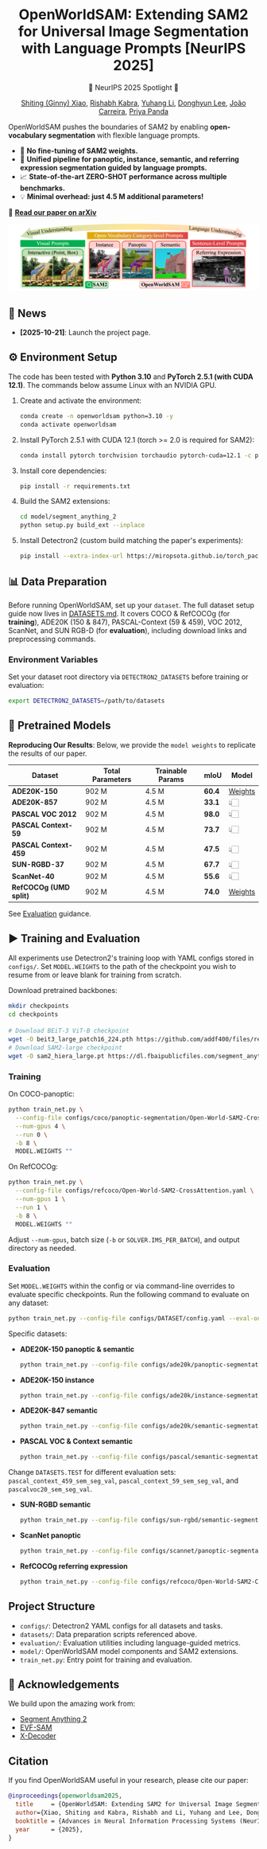 <div align="center">

# OpenWorldSAM: Extending SAM2 for Universal Image Segmentation with Language Prompts [NeurIPS 2025]

🎉 NeurIPS 2025 Spotlight 🎉 

[Shiting (Ginny) Xiao](https://scholar.google.com/citations?user=_KHyWmAAAAAJ&hl=en), [Rishabh Kabra](https://scholar.google.com/citations?user=NVD-BU4AAAAJ&hl=en), [Yuhang Li](https://scholar.google.com/citations?user=3UzXL-AAAAAJ&hl=zh-CN), [Donghyun Lee](https://scholar.google.com/citations?user=3-6c0TkAAAAJ&hl=zh-CN), [João Carreira](https://scholar.google.com/citations?user=IUZ-7_cAAAAJ&hl=en), [Priya Panda](https://scholar.google.com/citations?user=qA5WsYUAAAAJ&hl=en)

</div>

OpenWorldSAM pushes the boundaries of SAM2 by enabling **open-vocabulary segmentation** with flexible language prompts.
- 🚀 **No fine-tuning of SAM2 weights.**
- 🔧 **Unified pipeline for panoptic, instance, semantic, and referring expression segmentation guided by language prompts.**
- 📈 **State-of-the-art ZERO-SHOT performance across multiple benchmarks.**
- 💡 **Minimal overhead: just 4.5 M additional parameters!**

📄 **[Read our paper on arXiv](https://arxiv.org/abs/2507.05427)**

![](./assets/intro-owsam.png)

## 📢 News

- **[2025-10-21]**: Launch the project page.

## ⚙️ Environment Setup

The code has been tested with **Python 3.10** and **PyTorch 2.5.1 (with CUDA 12.1)**. The commands below assume Linux with an NVIDIA GPU.

1. Create and activate the environment:
   ```bash
   conda create -n openworldsam python=3.10 -y
   conda activate openworldsam
   ```

2. Install PyTorch 2.5.1 with CUDA 12.1 (torch >= 2.0 is required for SAM2):
   ```bash
   conda install pytorch torchvision torchaudio pytorch-cuda=12.1 -c pytorch -c nvidia
   ```

3. Install core dependencies:
   ```bash
   pip install -r requirements.txt
   ```

4. Build the SAM2 extensions:
   ```bash
   cd model/segment_anything_2
   python setup.py build_ext --inplace
   ```
   
5. Install Detectron2 (custom build matching the paper's experiments):
   ```bash
   pip install --extra-index-url https://miropsota.github.io/torch_packages_builder detectron2==0.6+2a420edpt2.5.0cu121
   ```

## 📊 Data Preparation

Before running OpenWorldSAM, set up your `dataset`. The full dataset setup guide now lives in [DATASETS.md](./DATASETS.md). It covers COCO & RefCOCOg (for **training**), ADE20K (150 & 847), PASCAL-Context (59 & 459), VOC 2012, ScanNet, and SUN RGB-D (for **evaluation**), including download links and preprocessing commands. 

### Environment Variables

Set your dataset root directory via `DETECTRON2_DATASETS` before training or evaluation:

```bash
export DETECTRON2_DATASETS=/path/to/datasets
```

## 🚀 Pretrained Models

**Reproducing Our Results**: Below, we provide the `model weights` to replicate the results of our paper.

| Dataset               | Total Parameters | Trainable Params | mIoU     | Model                                                        |
| --------------------- | ---------------- | ---------------- | -------- | ------------------------------------------------------------ |
| **ADE20K-150**        | 902 M          | 4.5 M            | **60.4** | [Weights](https://drive.google.com/file/d/1z2HEGAFqDZa7vuoqAl0FS6YiJsEOD-Ds/view?usp=sharing) |
| **ADE20K-857**        | 902 M       | 4.5 M            | **33.1** | 👆🏻 |
| **PASCAL VOC 2012**   | 902 M       | 4.5 M            | **98.0** | 👆🏻 |
| **PASCAL Context-59** | 902 M       | 4.5 M            | **73.7** | 👆🏻 |
| **PASCAL Context-459** | 902 M       | 4.5 M            | **47.5** | 👆🏻 |
| **SUN-RGBD-37** | 902 M | 4.5 M | **67.7** | 👆🏻 |
| **ScanNet-40** | 902 M | 4.5 M | **55.6** | 👆🏻 |
| **RefCOCOg (UMD split)** | 902 M | 4.5 M | **74.0** | [Weights](https://drive.google.com/file/d/1yK6Yf5O5bAkCkuttwN4eZAu5RF_rAQ0z/view?usp=sharing) |

See [Evaluation](#evaluation) guidance.

## ▶️ Training and Evaluation

All experiments use Detectron2's training loop with YAML configs stored in `configs/`. Set `MODEL.WEIGHTS` to the path of the checkpoint you wish to resume from or leave blank for training from scratch.

Download pretrained backbones:

```bash
mkdir checkpoints
cd checkpoints

# Download BEiT-3 ViT-B checkpoint
wget -O beit3_large_patch16_224.pth https://github.com/addf400/files/releases/download/beit3/beit3_large_patch16_224.pth
# Download SAM2-large checkpoint
wget -O sam2_hiera_large.pt https://dl.fbaipublicfiles.com/segment_anything_2/072824/sam2_hiera_large.pt
```

### Training

On COCO-panoptic:

```bash
python train_net.py \
  --config-file configs/coco/panoptic-segmentation/Open-World-SAM2-CrossAttention.yaml \
  --num-gpus 4 \
  --run 0 \
  -b 8 \
  MODEL.WEIGHTS ""
```

On RefCOCOg:

```bash
python train_net.py \
  --config-file configs/refcoco/Open-World-SAM2-CrossAttention.yaml \
  --num-gpus 1 \
  --run 1 \
  -b 8 \
  MODEL.WEIGHTS ""
```

Adjust `--num-gpus`, batch size (`-b` or `SOLVER.IMS_PER_BATCH`), and output directory as needed.

### Evaluation

Set `MODEL.WEIGHTS` within the config or via command-line overrides to evaluate specific checkpoints. Run the following command to evaluate on any dataset:

```bash
python train_net.py --config-file configs/DATASET/config.yaml --eval-only MODEL.WEIGHTS path/to/weights
```

Specific datasets:

- **ADE20K-150 panoptic & semantic**
  
  ```bash
  python train_net.py --config-file configs/ade20k/panoptic-segmentation/Open-World-SAM2-CrossAttention.yaml --eval-only
  ```
- **ADE20K-150 instance**
  ```bash
  python train_net.py --config-file configs/ade20k/instance-segmentation/Open-World-SAM2-CrossAttention.yaml --eval-only
  ```
- **ADE20K-847 semantic**
  
  ```bash
  python train_net.py --config-file configs/ade20k/semantic-segmentation/Open-World-SAM2-CrossAttention.yaml --eval-only
  ```

- **PASCAL VOC & Context semantic**

  ```bash
  python train_net.py --config-file configs/pascal/semantic-segmentation/Open-World-SAM2-CrossAttention.yaml --eval-only
  ```
Change `DATASETS.TEST` for different evaluation sets: `pascal_context_459_sem_seg_val`, `pascal_context_59_sem_seg_val`, and `pascalvoc20_sem_seg_val`.

- **SUN-RGBD semantic**

  ```bash
  python train_net.py --config-file configs/sun-rgbd/semantic-segmentation/Open-World-SAM2-CrossAttention.yaml --eval-only
  ```

- **ScanNet panoptic**
  
  ```bash
  python train_net.py --config-file configs/scannet/panoptic-segmentation/Open-World-SAM2-CrossAttention.yaml --eval-only
  ```

- **RefCOCOg referring expression**

  ```bash
  python train_net.py --config-file configs/refcoco/Open-World-SAM2-CrossAttention.yaml --eval-only
  ```


## Project Structure

- `configs/`: Detectron2 YAML configs for all datasets and tasks.
- `datasets/`: Data preparation scripts referenced above.
- `evaluation/`: Evaluation utilities including language-guided metrics.
- `model/`: OpenWorldSAM model components and SAM2 extensions.
- `train_net.py`: Entry point for training and evaluation.

## 🔗 Acknowledgements

We build upon the amazing work from:

- [Segment Anything 2](https://github.com/facebookresearch/sam2)
- [EVF-SAM](https://github.com/hustvl/EVF-SAM)
- [X-Decoder](https://github.com/microsoft/X-Decoder/tree/main)

## Citation

If you find OpenWorldSAM useful in your research, please cite our paper:

```bibtex
@inproceedings{openworldsam2025,
  title     = {OpenWorldSAM: Extending SAM2 for Universal Image Segmentation with Language Prompts},
  author={Xiao, Shiting and Kabra, Rishabh and Li, Yuhang and Lee, Donghyun and Carreira, Joao and Panda, Priyadarshini},
  booktitle = {Advances in Neural Information Processing Systems (NeurIPS)},
  year      = {2025},
}
```
